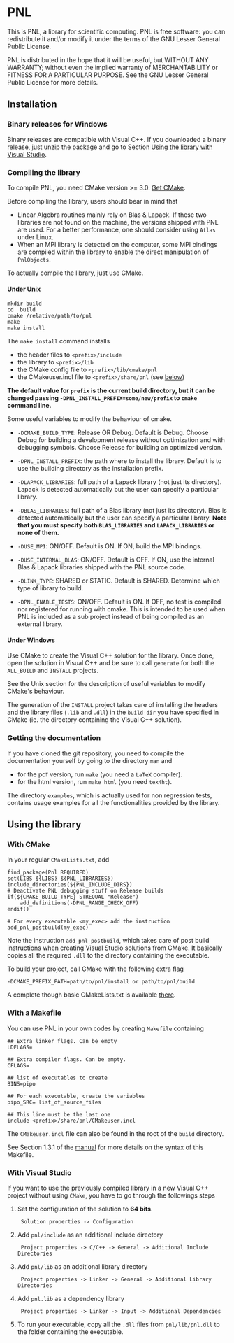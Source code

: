 # PNL

This is PNL, a library for scientific computing. PNL is free software:
you can redistribute it and/or modify it under the terms of the GNU Lesser
General Public License.

PNL is distributed in the hope that it will be useful, but WITHOUT ANY
WARRANTY; without even the implied warranty of MERCHANTABILITY or
FITNESS FOR A PARTICULAR PURPOSE.  See the GNU Lesser General Public
License for more details.

## Installation

### Binary releases for Windows

Binary releases are compatible with Visual C++.
If you downloaded a binary release, just unzip the package and go to
Section [Using the library with Visual Studio](#under-visual-studio).

### Compiling the library

To compile PNL, you need CMake version >= 3.0. [Get CMake](http://cmake.org/cmake/resources/software.html).

Before compiling the library, users should bear in mind that

- Linear Algebra routines mainly rely on Blas & Lapack. If these two
  libraries are not found on the machine, the versions shipped with PNL are
  used. For a better performance, one should consider using `Atlas` under
  Linux.
- When an MPI library is detected on the computer, some MPI bindings
  are compiled within the library to enable the direct manipulation of
  `PnlObjects`.

To actually compile the library, just use CMake.

#### Under Unix

```
mkdir build
cd  build
cmake /relative/path/to/pnl
make
make install
```

The `make install` command installs

- the header files to `<prefix>/include`
- the library to `<prefix>/lib`
- the CMake config file to `<prefix>/lib/cmake/pnl`
- the CMakeuser.incl file to `<prefix>/share/pnl` (see [below](#with-a-makefile))

**The default value for `prefix` is the current build directory, but it can be changed passing `-DPNL_INSTALL_PREFIX=some/new/prefix` to `cmake` command line.**


Some useful variables to modify the behaviour of cmake.

- `-DCMAKE_BUILD_TYPE`: Release OR Debug. Default is Debug. Choose Debug for building a development release without optimization and with debugging symbols. Choose Release for building an optimized version.

- `-DPNL_INSTALL_PREFIX`: the path where to install the library. Default is to use the building directory as the installation prefix.

- `-DLAPACK_LIBRARIES`: full path of a Lapack library (not just its directory). Lapack is detected automatically but the user can specify a particular library.

- `-DBLAS_LIBRARIES`: full path of a Blas library (not just its directory). Blas is detected automatically but the user can specify a particular library. **Note that you must specify both `BLAS_LIBRARIES` and `LAPACK_LIBRARIES` or none of them.**

- `-DUSE_MPI`: ON/OFF. Default is ON. If ON, build the MPI bindings.

- `-DUSE_INTERNAL_BLAS`: ON/OFF. Default is OFF. If ON, use the internal Blas & Lapack libraries shipped with the PNL source code.

- `-DLINK_TYPE`: SHARED or STATIC. Default is SHARED. Determine which type of library to build.

- `-DPNL_ENABLE_TESTS`: ON/OFF. Default is ON. If OFF, no test is compiled nor registered for running with cmake. This is intended to be used when PNL is included as a sub project instead of being compiled as an external library.

#### Under Windows

Use CMake to create the Visual C++ solution for the library. Once done,
open the solution in Visual C++ and be sure to call `generate` for both the
`ALL_BUILD` and `INSTALL` projects.

See the Unix section for the description of useful variables to modify
CMake's behaviour.

The generation of the `INSTALL` project takes care of installing the
headers and the library files (`.lib` and `.dll`) in the `build-dir` you
have specified in CMake (ie. the directory containing the Visual C++
solution).

### Getting the documentation

If you have cloned the git repository, you need to compile the
documentation yourself by going to the directory `man` and

- for the pdf version, run `make` (you need a `LaTeX` compiler).
- for the html version, run `make html` (you need `tex4ht`).

The directory `examples`, which is actually used for non regression tests,
contains usage examples for all the functionalities provided by the
library.

## Using the library

### With CMake

In your regular `CMakeLists.txt`, add

```
find_package(Pnl REQUIRED)
set(LIBS ${LIBS} ${PNL_LIBRARIES})
include_directories(${PNL_INCLUDE_DIRS})
# Deactivate PNL debugging stuff on Release builds
if(${CMAKE_BUILD_TYPE} STREQUAL "Release")
    add_definitions(-DPNL_RANGE_CHECK_OFF)
endif()

# For every executable <my_exec> add the instruction
add_pnl_postbuild(my_exec)
```

Note the instruction `add_pnl_postbuild`, which takes care of post build instructions when creating Visual Studio solutions from CMake. It basically copies all the required `.dll` to the directory containing the executable.

To build your project, call CMake with the following extra flag

```
-DCMAKE_PREFIX_PATH=path/to/pnl/install or path/to/pnl/build
```

A complete though basic CMakeLists.txt is available [there](perso/CMakeLists-example.txt).

### With a Makefile

You can use PNL in your own codes by creating `Makefile` containing

```
## Extra linker flags. Can be empty
LDFLAGS=

## Extra compiler flags. Can be empty.
CFLAGS=

## list of executables to create
BINS=pipo

## For each executable, create the variables
pipo_SRC= list_of_source_files

## This line must be the last one
include <prefix>/share/pnl/CMakeuser.incl
```

The `CMakeuser.incl` file can also be found in the root of the `build` directory.

See Section 1.3.1 of the [manual](https://pnlnum.github.io/pnl/manual-html/pnl-manual.html)  for more details on the syntax of this Makefile.

### With Visual Studio

If you want to use the previously compiled library in a new Visual C++
project without using `CMake`, you have to go through the followings steps

1. Set the configuration of the solution to __64 bits__.

        Solution properties -> Configuration

1. Add `pnl/include` as an additional include directory

        Project properties -> C/C++ -> General -> Additional Include Directories

1. Add `pnl/lib` as an additional library directory

        Project properties -> Linker -> General -> Additional Library Directories

1. Add `pnl.lib` as a dependency library

        Project properties -> Linker -> Input -> Additional Dependencies

1. To run your executable, copy all the `.dll` files from  `pnl/lib/pnl.dll` to the folder containing the executable.
